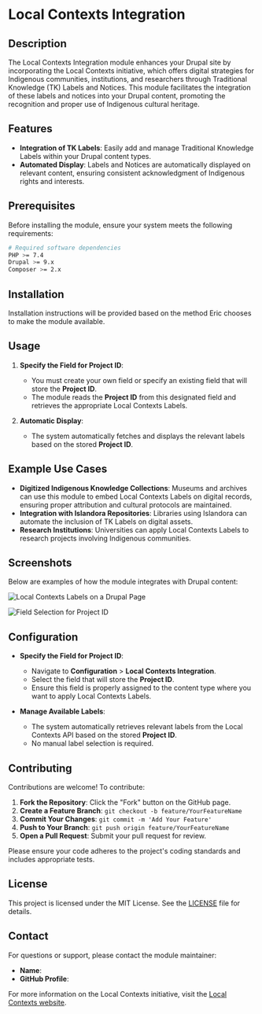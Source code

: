 # Local Contexts Integration

## Description
The Local Contexts Integration module enhances your Drupal site by incorporating the Local Contexts initiative, which offers digital strategies for Indigenous communities, institutions, and researchers through Traditional Knowledge (TK) Labels and Notices. This module facilitates the integration of these labels and notices into your Drupal content, promoting the recognition and proper use of Indigenous cultural heritage.

## Features
- **Integration of TK Labels**: Easily add and manage Traditional Knowledge Labels within your Drupal content types.
- **Automated Display**: Labels and Notices are automatically displayed on relevant content, ensuring consistent acknowledgment of Indigenous rights and interests.

## Prerequisites
Before installing the module, ensure your system meets the following requirements:
```bash
# Required software dependencies
PHP >= 7.4
Drupal >= 9.x
Composer >= 2.x
```

## Installation
Installation instructions will be provided based on the method Eric chooses to make the module available.

## Usage
1. **Specify the Field for Project ID**:
   - You must create your own field or specify an existing field that will store the **Project ID**.
   - The module reads the **Project ID** from this designated field and retrieves the appropriate Local Contexts Labels.

2. **Automatic Display**:
   - The system automatically fetches and displays the relevant labels based on the stored **Project ID**.

## Example Use Cases
- **Digitized Indigenous Knowledge Collections**: Museums and archives can use this module to embed Local Contexts Labels on digital records, ensuring proper attribution and cultural protocols are maintained.
- **Integration with Islandora Repositories**: Libraries using Islandora can automate the inclusion of TK Labels on digital assets.
- **Research Institutions**: Universities can apply Local Contexts Labels to research projects involving Indigenous communities.


## Screenshots
Below are examples of how the module integrates with Drupal content:

![Local Contexts Labels on a Drupal Page](docs/screenshots/example1.png)

![Field Selection for Project ID](docs/screenshots/example2.png)

## Configuration
- **Specify the Field for Project ID**:
  - Navigate to **Configuration** > **Local Contexts Integration**.
  - Select the field that will store the **Project ID**.
  - Ensure this field is properly assigned to the content type where you want to apply Local Contexts Labels.

- **Manage Available Labels**:
  - The system automatically retrieves relevant labels from the Local Contexts API based on the stored **Project ID**.
  - No manual label selection is required.

## Contributing
Contributions are welcome! To contribute:

1. **Fork the Repository**: Click the "Fork" button on the GitHub page.
2. **Create a Feature Branch**: `git checkout -b feature/YourFeatureName`
3. **Commit Your Changes**: `git commit -m 'Add Your Feature'`
4. **Push to Your Branch**: `git push origin feature/YourFeatureName`
5. **Open a Pull Request**: Submit your pull request for review.

Please ensure your code adheres to the project's coding standards and includes appropriate tests.

## License
This project is licensed under the MIT License. See the [LICENSE](../LICENSE) file for details.

## Contact
For questions or support, please contact the module maintainer:

- **Name**: 
- **GitHub Profile**: 

For more information on the Local Contexts initiative, visit the [Local Contexts website](https://localcontexts.org/).
 
